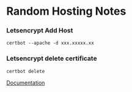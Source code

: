 # Random Hosting Notes

### Letsencrypt Add Host


```
certbot --apache -d xxx.xxxxx.xx
```

### Letsencrypt delete certificate

```
certbot delete
```

[Documentation](https://eff-certbot.readthedocs.io/en/stable/using.html#managing-certificates)